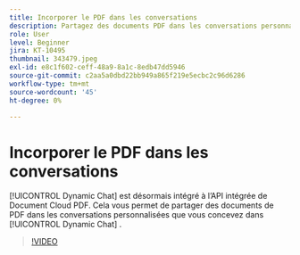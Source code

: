 ```yaml
---
title: Incorporer le PDF dans les conversations
description: Partagez des documents PDF dans les conversations personnalisées que vous concevez dans Dynamic Chat.
role: User
level: Beginner
jira: KT-10495
thumbnail: 343479.jpeg
exl-id: e8c1f602-ceff-48a9-8a1c-8edb47dd5946
source-git-commit: c2aa5a0dbd22bb949a865f219e5ecbc2c96d6286
workflow-type: tm+mt
source-wordcount: '45'
ht-degree: 0%

---
```


# Incorporer le PDF dans les conversations

[!UICONTROL Dynamic Chat]  est désormais intégré à l’API intégrée de Document Cloud PDF. Cela vous permet de partager des documents de PDF dans les conversations personnalisées que vous concevez dans [!UICONTROL Dynamic Chat] .

>[!VIDEO](https://video.tv.adobe.com/v/343479/?quality=12&learn=on)
